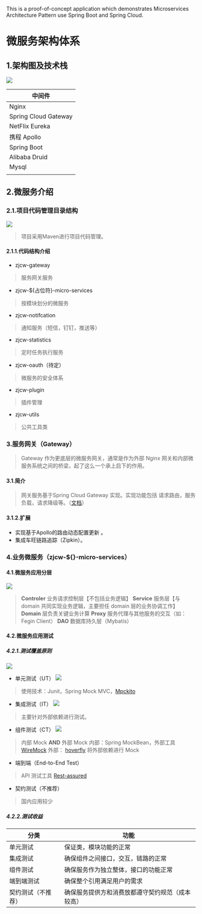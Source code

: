 
This is a proof-of-concept application which demonstrates Microservices Architecture Pattern use Spring Boot and Spring Cloud.

# 微服务架构体系
## 1.架构图及技术栈
![](https://github.com/ittarvin/ittarvin.github.io/blob/main/assets/img/%E5%BE%AE%E6%9C%8D%E5%8A%A1%E6%9E%B6%E6%9E%84%E5%9B%BE.png)


| 中间件 |
| --- | 
|  Nginx|  
|  Spring Cloud Gateway|  
|  NetFlix Eureka|  
|  携程 Apollo|  
|  Spring Boot|  
|  Alibaba Druid|  
|  Mysql|  
|  |  

## 2.微服务介绍
### 2.1.项目代码管理目录结构
![](https://github.com/ittarvin/ittarvin.github.io/blob/main/assets/img/59145CF4-D2FF-49ff-84F2-3AC4C76695E3.png)

> 项目采用Maven进行项目代码管理。

#### 2.1.1.代码结构介绍

- zjcw-gateway
>服务网关服务
- zjcw-${占位符}-micro-services
> 按模块划分的微服务
- zjcw-notifcation
>通知服务（短信，钉钉，推送等）
- zjcw-statistics
> 定时任务执行服务
- zjcw-oauth（待定）
> 微服务的安全体系
- zjcw-plugin
> 插件管理
- zjcw-utils
> 公共工具类


### 3.服务网关（Gateway）
>Gateway 作为更底层的微服务网关，通常是作为外部 Nginx 网关和内部微服务系统之间的桥梁，起了这么一个承上启下的作用。

#### 3.1.简介
>网关服务基于Spring Cloud Gateway 实现。实现功能包括 请求路由，服务负载，请求降级等。（[文档](https://spring.io/projects/spring-cloud-gateway)）


#### 3.1.2.扩展
- 实现基于Apollo的路由动态配置更新 。
- 集成车旺链路追踪（Zipkin）。

### 4.业务微服务（zjcw-${}-micro-services）
#### 4.1.微服务应用分层
![](https://github.com/ittarvin/ittarvin.github.io/blob/main/assets/img/Spring%E5%BA%94%E7%94%A8%E5%88%86%E5%B1%82.png)
> **Controler** 业务请求控制层【不包括业务逻辑】
> **Service**  服务层【与 domain 共同实现业务逻辑，主要担任 domain 层的业务协调工作】
> **Domain** 层负责关键业务计算
> **Proxy** 服务代理与其他服务的交互（如：Fegin Client）
> **DAO** 数据库持久层（Mybatis）

#### 4.2.微服务应用测试

##### 4.2.1.测试覆盖原则
![](https://github.com/ittarvin/ittarvin.github.io/blob/main/assets/img/%E6%B5%8B%E8%AF%95%E9%87%91%E5%AD%97%E5%A1%94.png)
- 单元测试（UT）
  ![](https://github.com/ittarvin/ittarvin.github.io/blob/main/assets/img/%E5%8D%95%E5%85%83%E6%B5%8B%E8%AF%95.png)
> 使用技术：Junit，Spring Mock MVC，[Mpckito](https://site.mockito.org)
- 集成测试（IT）
  ![](https://github.com/ittarvin/ittarvin.github.io/blob/main/assets/img/%E9%9B%86%E6%88%90%E6%B5%8B%E8%AF%95.png)
> 主要针对外部依赖进行测试。
- 组件测试（CT）
  ![](https://github.com/ittarvin/ittarvin.github.io/blob/main/assets/img/%E7%BB%84%E4%BB%B6%E6%B5%8B%E8%AF%95.png)
>  内部 Mock **AND** 外部 Mock
>  内部：Spring MockBean，外部工具 [WireMock](http://wiremock.org)
>  外部： [hoverfly](https://hoverfly.io)
>  将外部依赖进行 Mock
- 端到端（End-to-End Test）
> API 测试工具 [Rest-assured](http://rest-assured.io)
- 契约测试（不推荐）
> 国内应用较少

##### 4.2.2.测试收益

| 分类 |功能  |
| --- | --- |
| 单元测试 | 保证类，模块功能的正常 |
| 集成测试 | 确保组件之间接口，交互，链路的正常 |
| 组件测试 | 确保服务作为独立整体，接口的功能正常 |
| 端到端测试 | 确保整个引用满足用户的需求 |
| 契约测试（不推荐） | 确保服务提供方和消费放都遵守契约规范（成本较高） |

